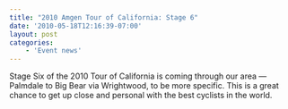 ```yaml
---
title: "2010 Amgen Tour of California: Stage 6"
date: '2010-05-18T12:16:39-07:00'
layout: post
categories:
    - 'Event news'
---
```


Stage Six of the 2010 Tour of California is coming through our area — Palmdale to Big Bear via Wrightwood, to be more specific. This is a great chance to get up close and personal with the best cyclists in the world.